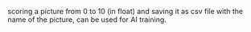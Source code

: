 scoring a picture from 0 to 10 (in float) and saving it as csv file with the name of the picture, can be used for AI training.

